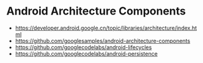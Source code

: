 # Android Architecture Components

- https://developer.android.google.cn/topic/libraries/architecture/index.html
- https://github.com/googlesamples/android-architecture-components
- https://github.com/googlecodelabs/android-lifecycles
- https://github.com/googlecodelabs/android-persistence